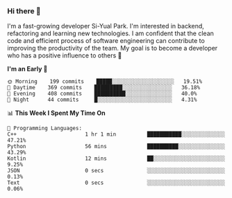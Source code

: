 ### Hi there 👋


I'm a fast-growing developer Si-Yual Park. I'm interested in backend, refactoring and learning new technologies. I am confident that the clean code and efficient process of software engineering can contribute to improving the productivity of the team. My goal is to become a developer who has a positive influence to others 🔭

<!--START_SECTION:waka-->
**I'm an Early 🐤** 

```text
🌞 Morning    199 commits    █████░░░░░░░░░░░░░░░░░░░░   19.51% 
🌆 Daytime    369 commits    █████████░░░░░░░░░░░░░░░░   36.18% 
🌃 Evening    408 commits    ██████████░░░░░░░░░░░░░░░   40.0% 
🌙 Night      44 commits     █░░░░░░░░░░░░░░░░░░░░░░░░   4.31%

```


📊 **This Week I Spent My Time On** 

```text
💬 Programming Languages: 
C++                      1 hr 1 min          ███████████░░░░░░░░░░░░░░   47.21% 
Python                   56 mins             ██████████░░░░░░░░░░░░░░░   43.29% 
Kotlin                   12 mins             ██░░░░░░░░░░░░░░░░░░░░░░░   9.25% 
JSON                     0 secs              ░░░░░░░░░░░░░░░░░░░░░░░░░   0.13% 
Text                     0 secs              ░░░░░░░░░░░░░░░░░░░░░░░░░   0.06%

```


<!--END_SECTION:waka-->
